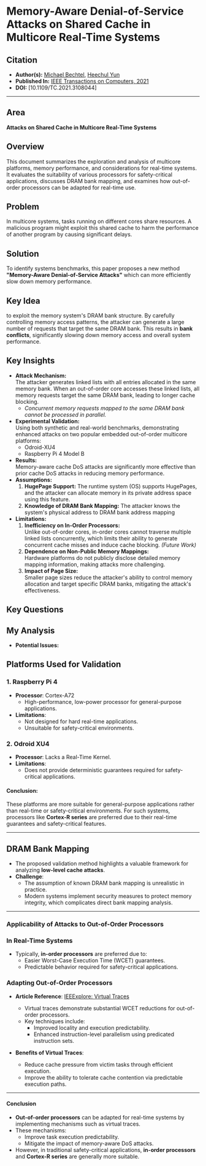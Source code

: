 # Memory-Aware Denial-of-Service Attacks on Shared Cache in Multicore Real-Time Systems

## Citation
- **Author(s):** [Michael Bechtel](https://orcid.org/0000-0002-1452-3289), [Heechul Yun](https://orcid.org/0000-0002-8515-2622)  
- **Published In:** [IEEE Transactions on Computers, 2021](https://ieeexplore.ieee.org/document/9523780)  
- **DOI:** [10.1109/TC.2021.3108044]

---

## Area
**Attacks on Shared Cache in Multicore Real-Time Systems**

## Overview
This document summarizes the exploration and analysis of multicore platforms, memory performance, and considerations for real-time systems. It evaluates the suitability of various processors for safety-critical applications, discusses DRAM bank mapping, and examines how out-of-order processors can be adapted for real-time use.


## Problem
In multicore systems, tasks running on different cores share resources. A malicious program might exploit this shared cache to harm the performance of another program by causing significant delays. 


## Solution
To identify systems benchmarks, this paper proposes a new method **"Memory-Aware Denial-of-Service Attacks"** which can more efficiently slow down memory performance. 

## Key Idea
to exploit the memory system's DRAM bank structure. By carefully controlling memory access patterns, the attacker can generate a large number of requests that target the same DRAM bank. This results in **bank conflicts**, significantly slowing down memory access and overall system performance.

## Key Insights
- **Attack Mechanism:**  
  The attacker generates linked lists with all entries allocated in the same memory bank. When an out-of-order core accesses these linked lists, all memory requests target the same DRAM bank, leading to longer cache blocking.  
  - *Concurrent memory requests mapped to the same DRAM bank cannot be processed in parallel.*
- **Experimental Validation:**  
  Using both synthetic and real-world benchmarks, demonstrating enhanced attacks on two popular embedded out-of-order multicore platforms:
  - Odroid-XU4  
  - Raspberry Pi 4 Model B  
- **Results:**  
  Memory-aware cache DoS attacks are significantly more effective than prior cache DoS attacks in reducing memory performance.
- **Assumptions:**
  1. **HugePage Support:** The runtime system (OS) supports HugePages, and the attacker can allocate memory in its private address space using this feature.  
  2. **Knowledge of DRAM Bank Mapping:** The attacker knows the system's physical address to DRAM bank address mapping
- **Limitations:**
  1. **Inefficiency on In-Order Processors:**  
   Unlike out-of-order cores, in-order cores cannot traverse multiple linked lists concurrently, which limits their ability to generate concurrent cache misses and induce cache blocking. *(Future Work)*  
  2. **Dependence on Non-Public Memory Mappings:**  
   Hardware platforms do not publicly disclose detailed memory mapping information, making attacks more challenging.  
  3. **Impact of Page Size:**  
   Smaller page sizes reduce the attacker's ability to control memory allocation and target specific DRAM banks, mitigating the attack's effectiveness.

## Key Questions


## My Analysis
- **Potential Issues:**


## Platforms Used for Validation

### 1. **Raspberry Pi 4**
- **Processor**: Cortex-A72  
  - High-performance, low-power processor for general-purpose applications.
- **Limitations**:
  - Not designed for hard real-time applications.
  - Unsuitable for safety-critical environments.

### 2. **Odroid XU4**
- **Processor**: Lacks a Real-Time Kernel.
- **Limitations**:
  - Does not provide deterministic guarantees required for safety-critical applications.

#### **Conclusion**:
These platforms are more suitable for general-purpose applications rather than real-time or safety-critical environments. For such systems, processors like **Cortex-R series** are preferred due to their real-time guarantees and safety-critical features.

---

## DRAM Bank Mapping

- The proposed validation method highlights a valuable framework for analyzing **low-level cache attacks**.
- **Challenge**:
  - The assumption of known DRAM bank mapping is unrealistic in practice.
  - Modern systems implement security measures to protect memory integrity, which complicates direct bank mapping analysis.

---

### Applicability of Attacks to Out-of-Order Processors

### **In Real-Time Systems**
- Typically, **in-order processors** are preferred due to:
  - Easier Worst-Case Execution Time (WCET) guarantees.
  - Predictable behavior required for safety-critical applications.

### **Adapting Out-of-Order Processors**
- **Article Reference**: [IEEExplore: Virtual Traces](https://ieeexplore.ieee.org/document/5467051)
  - Virtual traces demonstrate substantial WCET reductions for out-of-order processors.
  - Key techniques include:
    - Improved locality and execution predictability.
    - Enhanced instruction-level parallelism using predicated instruction sets.
  
- **Benefits of Virtual Traces**:
  - Reduce cache pressure from victim tasks through efficient execution.
  - Improve the ability to tolerate cache contention via predictable execution paths.

---

#### Conclusion

- **Out-of-order processors** can be adapted for real-time systems by implementing mechanisms such as virtual traces.
- These mechanisms:
  - Improve task execution predictability.
  - Mitigate the impact of memory-aware DoS attacks.
- However, in traditional safety-critical applications, **in-order processors** and **Cortex-R series** are generally more suitable.






